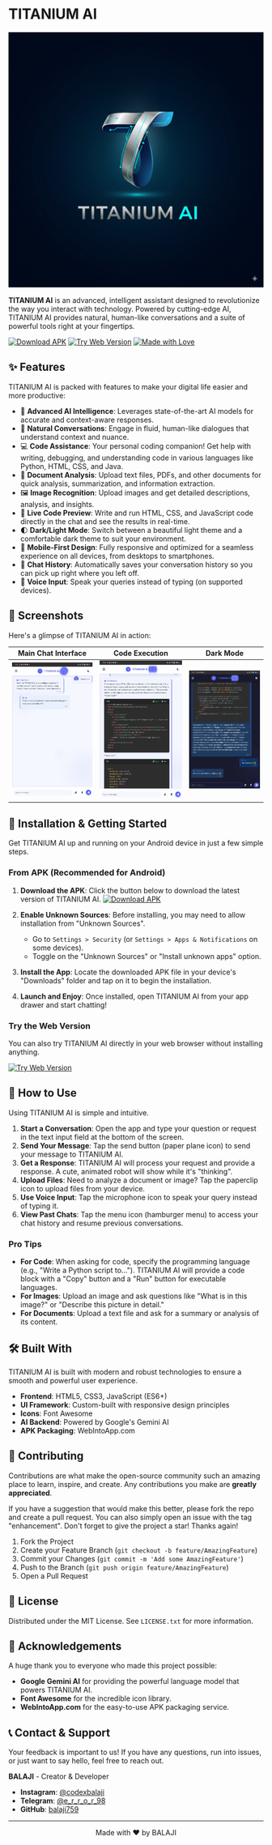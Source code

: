 # TITANIUM AI

![TITANIUM AI Logo](https://github.com/balaji759/TitaniumAI/blob/main/Generated%20Image%20September%2013%2C%202025%20-%2012_12PM.png)

**TITANIUM AI** is an advanced, intelligent assistant designed to revolutionize the way you interact with technology. Powered by cutting-edge AI, TITANIUM AI provides natural, human-like conversations and a suite of powerful tools right at your fingertips.

[![Download APK](https://img.shields.io/badge/Download-APK-brightgreen?style=for-the-badge&logo=android)](https://github.com/balaji759/Balaji001/blob/main/Titanium%20AI_signed.apk)
[![Try Web Version](https://img.shields.io/badge/Try-Web_Version-blue?style=for-the-badge&logo=firefox)](https://clik.now/Titanium)
[![Made with Love](https://img.shields.io/badge/Made%20with-%E2%9D%A4-red?style=for-the-badge)](https://www.instagram.com/codexbalaji)

## ✨ Features

TITANIUM AI is packed with features to make your digital life easier and more productive:

*   🧠 **Advanced AI Intelligence**: Leverages state-of-the-art AI models for accurate and context-aware responses.
*   💬 **Natural Conversations**: Engage in fluid, human-like dialogues that understand context and nuance.
*   💻 **Code Assistance**: Your personal coding companion! Get help with writing, debugging, and understanding code in various languages like Python, HTML, CSS, and Java.
*   📄 **Document Analysis**: Upload text files, PDFs, and other documents for quick analysis, summarization, and information extraction.
*   🖼️ **Image Recognition**: Upload images and get detailed descriptions, analysis, and insights.
*   🎨 **Live Code Preview**: Write and run HTML, CSS, and JavaScript code directly in the chat and see the results in real-time.
*   🌓 **Dark/Light Mode**: Switch between a beautiful light theme and a comfortable dark theme to suit your environment.
*   📱 **Mobile-First Design**: Fully responsive and optimized for a seamless experience on all devices, from desktops to smartphones.
*   💾 **Chat History**: Automatically saves your conversation history so you can pick up right where you left off.
*   🎤 **Voice Input**: Speak your queries instead of typing (on supported devices).

## 📱 Screenshots

Here's a glimpse of TITANIUM AI in action:

| Main Chat Interface | Code Execution | Dark Mode |
| :---: | :---: | :---: |
| ![Chat Interface](https://github.com/balaji759/TitaniumAI/blob/main/Screenshot_2025-09-13-14-33-57-94_7f2807fc2a8edc110218502ed98cb1d0.jpg) | ![Code Execution](https://github.com/balaji759/TitaniumAI/blob/main/Screenshot_2025-09-13-14-34-11-09_7f2807fc2a8edc110218502ed98cb1d0.jpg) | ![Dark Mode](https://github.com/balaji759/TitaniumAI/blob/main/Screenshot_2025-09-13-14-35-41-56_7f2807fc2a8edc110218502ed98cb1d0.jpg) |

## 🚀 Installation & Getting Started

Get TITANIUM AI up and running on your Android device in just a few simple steps.

### From APK (Recommended for Android)

1.  **Download the APK**: Click the button below to download the latest version of TITANIUM AI.
    [![Download APK](https://img.shields.io/badge/Download_Titanium_AI_signed.apk-brightgreen?style=for-the-badge&logo=android)](https://github.com/balaji759/Balaji001/blob/main/Titanium%20AI_signed.apk)

2.  **Enable Unknown Sources**: Before installing, you may need to allow installation from "Unknown Sources".
    *   Go to `Settings > Security` (or `Settings > Apps & Notifications` on some devices).
    *   Toggle on the "Unknown Sources" or "Install unknown apps" option.

3.  **Install the App**: Locate the downloaded APK file in your device's "Downloads" folder and tap on it to begin the installation.

4.  **Launch and Enjoy**: Once installed, open TITANIUM AI from your app drawer and start chatting!

### Try the Web Version

You can also try TITANIUM AI directly in your web browser without installing anything.

[![Try Web Version](https://img.shields.io/badge/Open_in_Browser-blue?style=for-the-badge&logo=firefox)](https://clik.now/Titanium)

## 📖 How to Use

Using TITANIUM AI is simple and intuitive.

1.  **Start a Conversation**: Open the app and type your question or request in the text input field at the bottom of the screen.
2.  **Send Your Message**: Tap the send button (paper plane icon) to send your message to TITANIUM AI.
3.  **Get a Response**: TITANIUM AI will process your request and provide a response. A cute, animated robot will show while it's "thinking".
4.  **Upload Files**: Need to analyze a document or image? Tap the paperclip icon to upload files from your device.
5.  **Use Voice Input**: Tap the microphone icon to speak your query instead of typing it.
6.  **View Past Chats**: Tap the menu icon (hamburger menu) to access your chat history and resume previous conversations.

### Pro Tips

*   **For Code**: When asking for code, specify the programming language (e.g., "Write a Python script to..."). TITANIUM AI will provide a code block with a "Copy" button and a "Run" button for executable languages.
*   **For Images**: Upload an image and ask questions like "What is in this image?" or "Describe this picture in detail."
*   **For Documents**: Upload a text file and ask for a summary or analysis of its content.

## 🛠️ Built With

TITANIUM AI is built with modern and robust technologies to ensure a smooth and powerful user experience.

*   **Frontend**: HTML5, CSS3, JavaScript (ES6+)
*   **UI Framework**: Custom-built with responsive design principles
*   **Icons**: Font Awesome
*   **AI Backend**: Powered by Google's Gemini AI
*   **APK Packaging**: WebIntoApp.com

## 🤝 Contributing

Contributions are what make the open-source community such an amazing place to learn, inspire, and create. Any contributions you make are **greatly appreciated**.

If you have a suggestion that would make this better, please fork the repo and create a pull request. You can also simply open an issue with the tag "enhancement". Don't forget to give the project a star! Thanks again!

1.  Fork the Project
2.  Create your Feature Branch (`git checkout -b feature/AmazingFeature`)
3.  Commit your Changes (`git commit -m 'Add some AmazingFeature'`)
4.  Push to the Branch (`git push origin feature/AmazingFeature`)
5.  Open a Pull Request

## 📜 License

Distributed under the MIT License. See `LICENSE.txt` for more information.

## 🙏 Acknowledgements

A huge thank you to everyone who made this project possible:

*   **Google Gemini AI** for providing the powerful language model that powers TITANIUM AI.
*   **Font Awesome** for the incredible icon library.
*   **WebIntoApp.com** for the easy-to-use APK packaging service.

## 📞 Contact & Support

Your feedback is important to us! If you have any questions, run into issues, or just want to say hello, feel free to reach out.

**BALAJI** - Creator & Developer

*   **Instagram**: [@codexbalaji](https://www.instagram.com/codexbalaji)
*   **Telegram**: [@e_r_r_o_r_98](https://t.me/e_r_r_o_r_98)
*   **GitHub**: [balaji759](https://github.com/balaji759)

---

<p align="center">Made with ❤️ by BALAJI</p>
